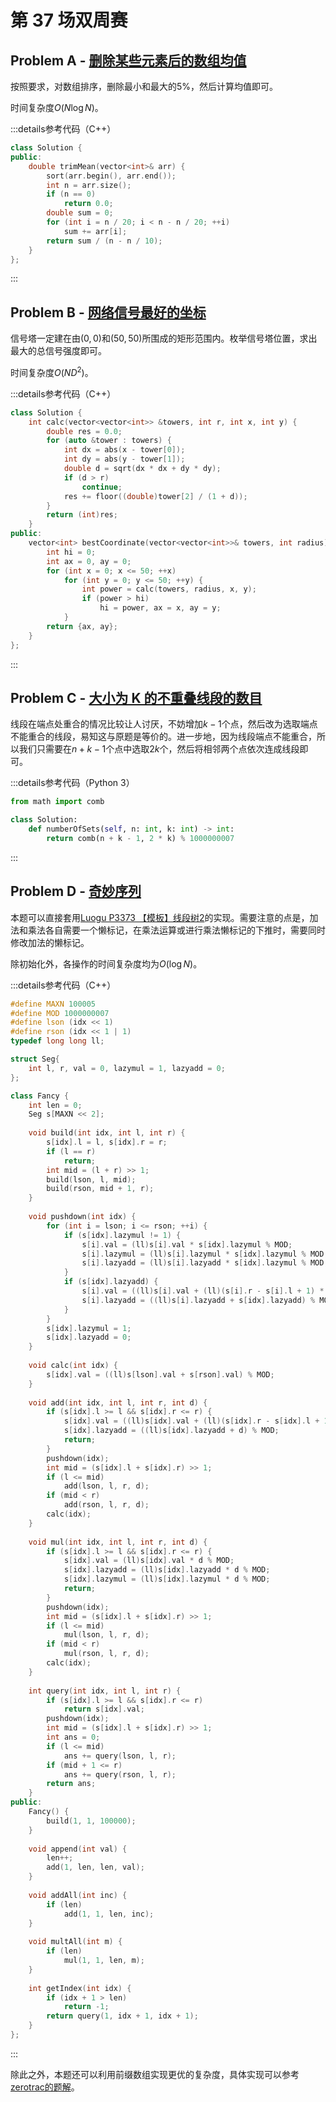 # 第 37 场双周赛

## Problem A - [删除某些元素后的数组均值](https://leetcode.cn/problems/mean-of-array-after-removing-some-elements/)

按照要求，对数组排序，删除最小和最大的5%，然后计算均值即可。

时间复杂度$O(N\log N)$。

:::details参考代码（C++）

```cpp
class Solution {
public:
    double trimMean(vector<int>& arr) {
        sort(arr.begin(), arr.end());
        int n = arr.size();
        if (n == 0)
            return 0.0;
        double sum = 0;
        for (int i = n / 20; i < n - n / 20; ++i)
            sum += arr[i];
        return sum / (n - n / 10);
    }
};
```

:::

## Problem B - [网络信号最好的坐标](https://leetcode.cn/problems/coordinate-with-maximum-network-quality/)

信号塔一定建在由$(0,0)$和$(50,50)$所围成的矩形范围内。枚举信号塔位置，求出最大的总信号强度即可。

时间复杂度$O(ND^2)$。

:::details参考代码（C++）

```cpp
class Solution {
    int calc(vector<vector<int>> &towers, int r, int x, int y) {
        double res = 0.0;
        for (auto &tower : towers) {
            int dx = abs(x - tower[0]);
            int dy = abs(y - tower[1]);
            double d = sqrt(dx * dx + dy * dy);
            if (d > r)
                continue;
            res += floor((double)tower[2] / (1 + d));
        }
        return (int)res;
    }
public:
    vector<int> bestCoordinate(vector<vector<int>>& towers, int radius) {
        int hi = 0;
        int ax = 0, ay = 0;
        for (int x = 0; x <= 50; ++x)
            for (int y = 0; y <= 50; ++y) {
                int power = calc(towers, radius, x, y);
                if (power > hi)
                    hi = power, ax = x, ay = y;
            }
        return {ax, ay};
    }
};
```

:::

## Problem C - [大小为 K 的不重叠线段的数目](https://leetcode.cn/problems/number-of-sets-of-k-non-overlapping-line-segments/)

线段在端点处重合的情况比较让人讨厌，不妨增加$k-1$个点，然后改为选取端点不能重合的线段，易知这与原题是等价的。进一步地，因为线段端点不能重合，所以我们只需要在$n+k-1$个点中选取$2k$个，然后将相邻两个点依次连成线段即可。

:::details参考代码（Python 3）

```python
from math import comb

class Solution:
    def numberOfSets(self, n: int, k: int) -> int:
        return comb(n + k - 1, 2 * k) % 1000000007
```

:::

## Problem D - [奇妙序列](https://leetcode.cn/problems/fancy-sequence/)

本题可以直接套用[Luogu P3373 【模板】线段树2](https://www.luogu.com.cn/problem/P3373)的实现。需要注意的点是，加法和乘法各自需要一个懒标记，在乘法运算或进行乘法懒标记的下推时，需要同时修改加法的懒标记。

除初始化外，各操作的时间复杂度均为$O(\log N)$。

:::details参考代码（C++）

```cpp
#define MAXN 100005
#define MOD 1000000007
#define lson (idx << 1)
#define rson (idx << 1 | 1)
typedef long long ll;

struct Seg{
    int l, r, val = 0, lazymul = 1, lazyadd = 0;
};

class Fancy {
    int len = 0;
    Seg s[MAXN << 2];
    
    void build(int idx, int l, int r) {
        s[idx].l = l, s[idx].r = r;
        if (l == r)
            return;
        int mid = (l + r) >> 1;
        build(lson, l, mid);
        build(rson, mid + 1, r);
    }
    
    void pushdown(int idx) {
        for (int i = lson; i <= rson; ++i) {
            if (s[idx].lazymul != 1) {
                s[i].val = (ll)s[i].val * s[idx].lazymul % MOD;
                s[i].lazymul = (ll)s[i].lazymul * s[idx].lazymul % MOD;
                s[i].lazyadd = (ll)s[i].lazyadd * s[idx].lazymul % MOD;
            }
            if (s[idx].lazyadd) {
                s[i].val = ((ll)s[i].val + (ll)(s[i].r - s[i].l + 1) * s[idx].lazyadd) % MOD;
                s[i].lazyadd = ((ll)s[i].lazyadd + s[idx].lazyadd) % MOD;
            }
        }
        s[idx].lazymul = 1;
        s[idx].lazyadd = 0;
    }
    
    void calc(int idx) {
        s[idx].val = ((ll)s[lson].val + s[rson].val) % MOD;
    }
    
    void add(int idx, int l, int r, int d) {
        if (s[idx].l >= l && s[idx].r <= r) {
            s[idx].val = ((ll)s[idx].val + (ll)(s[idx].r - s[idx].l + 1) * d) % MOD;
            s[idx].lazyadd = ((ll)s[idx].lazyadd + d) % MOD;
            return;
        }
        pushdown(idx);
        int mid = (s[idx].l + s[idx].r) >> 1;
        if (l <= mid)
            add(lson, l, r, d);
        if (mid < r)
            add(rson, l, r, d);
        calc(idx);
    }
    
    void mul(int idx, int l, int r, int d) {
        if (s[idx].l >= l && s[idx].r <= r) {
            s[idx].val = (ll)s[idx].val * d % MOD;
            s[idx].lazyadd = (ll)s[idx].lazyadd * d % MOD;
            s[idx].lazymul = (ll)s[idx].lazymul * d % MOD;
            return;
        }
        pushdown(idx);
        int mid = (s[idx].l + s[idx].r) >> 1;
        if (l <= mid)
            mul(lson, l, r, d);
        if (mid < r)
            mul(rson, l, r, d);
        calc(idx);
    }
    
    int query(int idx, int l, int r) {
        if (s[idx].l >= l && s[idx].r <= r)
            return s[idx].val;
        pushdown(idx);
        int mid = (s[idx].l + s[idx].r) >> 1;
        int ans = 0;
        if (l <= mid)
            ans += query(lson, l, r);
        if (mid + 1 <= r)
            ans += query(rson, l, r);
        return ans;
    }
public:
    Fancy() {
        build(1, 1, 100000);
    }
    
    void append(int val) {
        len++;
        add(1, len, len, val);
    }
    
    void addAll(int inc) {
        if (len)
            add(1, 1, len, inc);
    }
    
    void multAll(int m) {
        if (len)
            mul(1, 1, len, m);
    }
    
    int getIndex(int idx) {
        if (idx + 1 > len)
            return -1;
        return query(1, idx + 1, idx + 1);
    }
};
```

:::

除此之外，本题还可以利用前缀数组实现更优的复杂度，具体实现可以参考[zerotrac的题解](https://leetcode.cn/problems/fancy-sequence/solution/qi-miao-xu-lie-by-zerotrac2/)。
